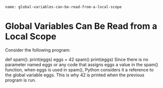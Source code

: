 ```ngMeta
name: global-variables-can-be-read-from-a-local-scope
```
# Global Variables Can Be Read from a Local Scope
Consider the following program:


def spam():
    print(eggs)
eggs = 42
spam()
print(eggs)
Since there is no parameter named eggs or any code that assigns eggs a value in the spam() function, when eggs is used in spam(), Python considers it a reference to the global variable eggs. This is why 42 is printed when the previous program is run.